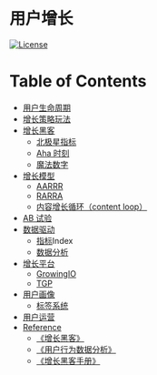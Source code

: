 # 用户增长

[![License](https://img.shields.io/badge/license-Apache%202-4EB1BA.svg)](https://www.apache.org/licenses/LICENSE-2.0.html)

Table of Contents
=================

   * [<a href="UserLifecycle/README.md">用户生命周期</a>](#用户生命周期)
   * [<a href="GrowthStrategy/">增长策略玩法</a>](#增长策略玩法)
   * [增长黑客](#增长黑客)
      * [北极星指标](#北极星指标)
      * [Aha 时刻](#aha-时刻)
      * [魔法数字](#魔法数字)
   * [增长模型](#增长模型)
      * [<a href="GrowthModel/AARRR/README.md">AARRR</a>](#aarrr)
      * [RARRA](#rarra)
      * [内容增长循环（content loop）](#内容增长循环content-loop)
   * [<a href="ABTest/README.md">AB 试验</a>](#ab-试验)
   * [<a href="DataDriven/README.md">数据驱动</a>](#数据驱动)
      * [<a href="DataDriven/Index/README.md">指标</a>Index](#指标index)
      * [<a href="DataDriven/Analytics/README.md">数据分析</a>](#数据分析)
   * [<a href="UGP/README.md">增长平台</a>](#增长平台)
      * [<a href="UGP/GrowingIO">GrowingIO</a>](#growingio)
      * [<a href="UGP/TGP">TGP</a>](#tgp)
   * [<a href="UserPortrait/README.md">用户画像</a>](#用户画像)
      * [标签系统](#标签系统)
   * [<a href="UserOperation/">用户运营</a>](#用户运营)
   * [Reference](#reference)
      * [<a href="https://github.com/SunnnyChan/sc.ebooks/blob/master/product/GrowthHackers/">《增长黑客》</a>](#增长黑客-1)
      * [<a href="_doc/GrowingIO/">《用户行为数据分析》</a>](#用户行为数据分析)
      * [<a href="_doc/GrowingIO/">《增长黑客手册》</a>](#增长黑客手册)



   